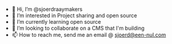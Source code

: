 - 👋 Hi, I’m @sjoerdraaymakers
- 👀 I’m interested in Project sharing and open source
- 🌱 I’m currently learning open source
- 💞️ I’m looking to collaborate on a CMS that I'm building
- 📫 How to reach me, send me an email @ sjoerd@een-nul.com

<!---
sjoerdraaymakers/sjoerdraaymakers is a ✨ special ✨ repository because its `README.md` (this file) appears on your GitHub profile.
You can click the Preview link to take a look at your changes.
--->
